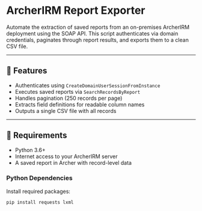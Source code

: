 # ArcherIRM Report Exporter

Automate the extraction of saved reports from an on-premises ArcherIRM deployment using the SOAP API. This script authenticates via domain credentials, paginates through report results, and exports them to a clean CSV file.

---

## 🚀 Features

- Authenticates using `CreateDomainUserSessionFromInstance`
- Executes saved reports via `SearchRecordsByReport`
- Handles pagination (250 records per page)
- Extracts field definitions for readable column names
- Outputs a single CSV file with all records

---

## 🧰 Requirements

- Python 3.6+
- Internet access to your ArcherIRM server
- A saved report in Archer with record-level data

### Python Dependencies

Install required packages:

```bash
pip install requests lxml
